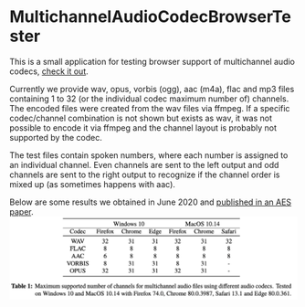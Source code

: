 # MultichannelAudioCodecBrowserTester
This is a small application for testing browser support of multichannel audio codecs, [check it out](https://thomasdeppisch.github.io/MultichannelAudioCodecBrowserTester/audioCodecTest.html).

Currently we provide wav, opus, vorbis (ogg), aac (m4a), flac and mp3 files containing 1 to 32 (or the individual codec maximum number of) channels.<br>
The encoded files were created from the wav files via ffmpeg. If a specific codec/channel combination is not shown but exists as wav, it was not possible to encode it via ffmpeg and the channel layout is probably not supported by the codec.

The test files contain spoken numbers, where each number is assigned to an individual channel. Even channels are sent to the left output and odd channels are sent to the right output to recognize if the channel order is mixed up (as sometimes happens with aac).

Below are some results we obtained in June 2020 and [published in an AES paper](http://www.aes.org/e-lib/browse.cfm?elib=20828).
![Browser Compatibility of Multichannel Audio Codecs](compatibilityTable.png?raw=true "Browser Compatibility of Multichannel Audio Codecs")
